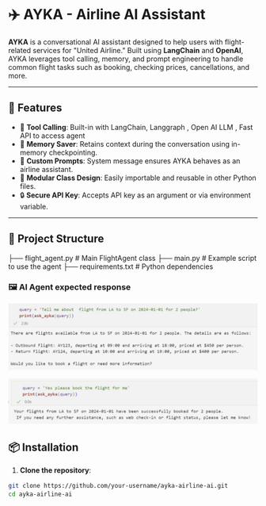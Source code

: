 # ✈️ AYKA - Airline AI Assistant

**AYKA** is a conversational AI assistant designed to help users with flight-related services for "United Airline." Built using **LangChain** and **OpenAI**, AYKA leverages tool calling, memory, and prompt engineering to handle common flight tasks such as booking, checking prices, cancellations, and more.

---

## 🚀 Features

- 🔧 **Tool Calling**: Built-in with LangChain, Langgraph , Open AI LLM , Fast API to access agent
- 💾 **Memory Saver**: Retains context during the conversation using in-memory checkpointing.
- 🧠 **Custom Prompts**: System message ensures AYKA behaves as an airline assistant.
- 🧱 **Modular Class Design**: Easily importable and reusable in other Python files.
- 🔒 **Secure API Key**: Accepts API key as an argument or via environment variable.

---

## 📁 Project Structure

├── flight_agent.py # Main FlightAgent class
├── main.py # Example script to use the agent
├── requirements.txt # Python dependencies


### 🖼️ AI Agent expected response

![Chat Example](output/Response_2.jpg)

![Chat Example](output/Response_3.jpg)

## 📦 Installation

1. **Clone the repository**:

```bash
git clone https://github.com/your-username/ayka-airline-ai.git
cd ayka-airline-ai




